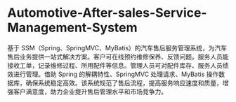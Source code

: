 # Automotive-After-sales-Service-Management-System
基于 SSM（Spring、SpringMVC、MyBatis）的汽车售后服务管理系统，为汽车售后业务提供一站式解决方案。客户可在线预约维修保养、反馈问题。服务人员能接收工单，记录维修过程、所用配件等信息。管理人员可对配件库存、服务人员绩效进行管理。借助 Spring 的解耦特性、SpringMVC 处理请求、MyBatis 操作数据库，确保系统稳定高效。该系统规范了售后流程，提高服务响应速度和质量，增强客户满意度，助力企业提升售后管理水平和市场竞争力。 
